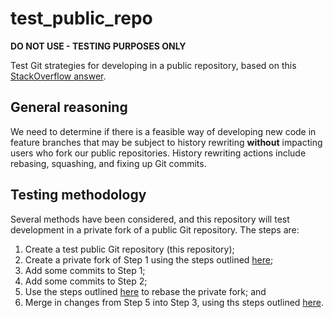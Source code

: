 # test_public_repo

**DO NOT USE - TESTING PURPOSES ONLY**

Test Git strategies for developing in a public repository, based on this 
[StackOverflow answer](https://stackoverflow.com/a/30352360).

## General reasoning

We need to determine if there is a feasible way of developing new code in feature branches that may be subject to 
history rewriting **without** impacting users who fork our public repositories. History rewriting actions include 
rebasing, squashing, and fixing up Git commits.

## Testing methodology

Several methods have been considered, and this repository will test development in a private fork of a public Git 
repository. The steps are:

1. Create a test public Git repository (this repository);
2. Create a private fork of Step 1 using the steps outlined [here](https://stackoverflow.com/a/30352360);
3. Add some commits to Step 1;
4. Add some commits to Step 2;
5. Use the steps outlined [here](https://stackoverflow.com/a/30352360) to rebase the private fork; and
6. Merge in changes from Step 5 into Step 3, using ths steps outlined [here](https://stackoverflow.com/a/30352360).
